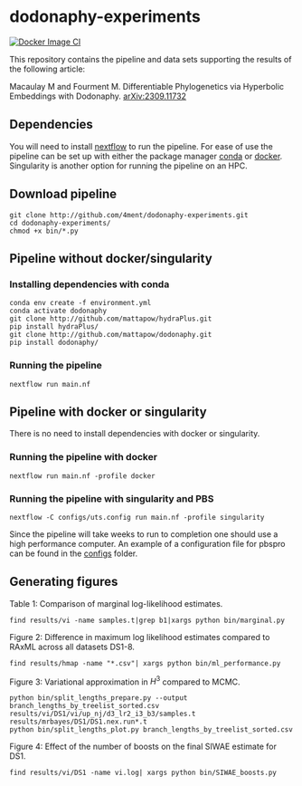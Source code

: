 # dodonaphy-experiments

[![Docker Image CI](https://github.com/4ment/dodonaphy-experiments/actions/workflows/docker-image.yml/badge.svg)](https://github.com/4ment/dodonaphy-experiments/actions/workflows/docker-image.yml)

This repository contains the pipeline and data sets supporting the results of the following article:

Macaulay M and Fourment M. Differentiable Phylogenetics via Hyperbolic Embeddings with Dodonaphy. [arXiv:2309.11732](https://arxiv.org/abs/2309.11732)

## Dependencies
You will need to install [nextflow](https://www.nextflow.io) to run the pipeline. For ease of use the pipeline can be set up with either the package manager [conda](https://conda.io) or [docker](https://www.docker.com). Singularity is another option for running the pipeline on an HPC.

## Download pipeline

    git clone http://github.com/4ment/dodonaphy-experiments.git
    cd dodonaphy-experiments/
    chmod +x bin/*.py

## Pipeline without docker/singularity

### Installing dependencies with conda
    conda env create -f environment.yml
    conda activate dodonaphy
    git clone http://github.com/mattapow/hydraPlus.git
    pip install hydraPlus/
    git clone http://github.com/mattapow/dodonaphy.git
    pip install dodonaphy/

### Running the pipeline

    nextflow run main.nf

## Pipeline with docker or singularity
There is no need to install dependencies with docker or singularity.

### Running the pipeline with docker

    nextflow run main.nf -profile docker

### Running the pipeline with singularity and PBS

    nextflow -C configs/uts.config run main.nf -profile singularity

Since the pipeline will take weeks to run to completion one should use a high performance computer. An example of a configuration file for pbspro can be found in the [configs](configs/) folder.

## Generating figures

Table 1: Comparison of marginal log-likelihood estimates.

    find results/vi -name samples.t|grep b1|xargs python bin/marginal.py

Figure 2: Difference in maximum log likelihood estimates compared to RAxML across all datasets DS1-8.

    find results/hmap -name "*.csv"| xargs python bin/ml_performance.py


Figure 3: Variational approximation in $H^3$ compared to MCMC.

    python bin/split_lengths_prepare.py --output branch_lengths_by_treelist_sorted.csv results/vi/DS1/vi/up_nj/d3_lr2_i3_b3/samples.t results/mrbayes/DS1/DS1.nex.run*.t
    python bin/split_lengths_plot.py branch_lengths_by_treelist_sorted.csv

Figure 4: Effect of the number of boosts on the final SIWAE estimate for DS1.

    find results/vi/DS1 -name vi.log| xargs python bin/SIWAE_boosts.py